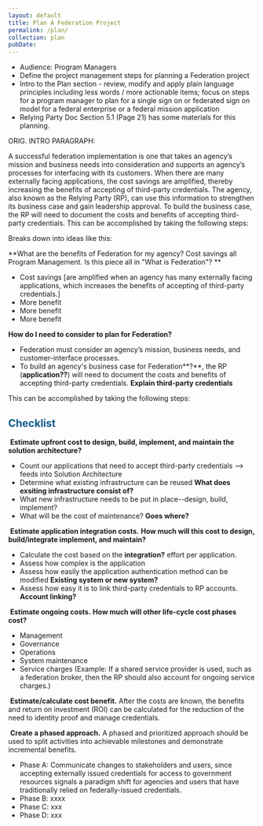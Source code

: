 ```yaml
---
layout: default
title: Plan A Federation Project
permalink: /plan/
collection: plan
pubDate: 
---
```


- Audience: Program Managers
- Define the project management steps for planning a Federation project 
- Intro to the Plan section - review, modify and apply plain language principles including less words / more actionable items; focus on steps for a program manager to plan for a single sign on or federated sign on model for a federal enterprise or a federal mission application
- Relying Party Doc Section 5.1 (Page 21) has some materials for this planning.

ORIG. INTRO PARAGRAPH:

A successful federation implementation is one that takes an agency’s mission and business needs into consideration and supports an agency’s processes for interfacing with its customers. When there are many externally facing applications, the cost savings are amplified, thereby increasing the benefits of accepting of third-party credentials. The agency, also known as the Relying Party (RP), can use this information to strengthen its business case and gain leadership approval. To build the business case, the RP will need to document the costs and benefits of accepting third-party credentials. This can be accomplished by taking the following steps:

Breaks down into ideas like this:

**What are the benefits of Federation for my agency? Cost savings all Program Management. Is this piece all in "What is Federation"? **
* Cost savings [are amplified when an agency has many externally facing applications, which increases the benefits of accepting of third-party credentials.] 
* More benefit
* More benefit
* More benefit

**How do I need to consider to plan for Federation?**
* Federation must consider an agency’s mission, business needs, and customer-interface processes.<!--Customer? interface? Examples would be helpful--> 
* To build an agency's business case for Federation**?**, the RP (**application??**) will need to document the costs and benefits of accepting third-party credentials. **Explain third-party credentials**


This can be accomplished by taking the following steps:

## <span style="color: #0C5C89">**Checklist**</span>

<i class="fa fa-check-square-o"></i> &nbsp;**Estimate upfront cost to design, build, implement, and maintain the solution architecture?** 
* Count our applications that need to accept third-party credentials --> feeds into Solution Architecture
* Determine what existing infrastructure can be reused **What does exsiting infrastructure consist of?**
* What new infrastructure needs to be put in place--design, build, implement?
* What will be the cost of maintenance? **Goes where?**

<i class="fa fa-check-square-o"></i> &nbsp;**Estimate application integration costs.** **How much will this cost to design, build/integrate implement, and maintain?** 
* Calculate the cost based on the **integration?** effort per application.
* Assess how complex is the application
* Assess how easily the application authentication method can be modified **Existing system or new system?**
* Assess how easy it is to link third-party credentials to RP accounts. **Account linking?**

<i class="fa fa-check-square-o"></i> &nbsp;**Estimate ongoing costs.** **How much will other life-cycle cost phases cost?**
* Management
* Governance
* Operations
* System maintenance
* Service charges (Example:  If a shared service provider is used, such as a federation broker, then the RP should also account for ongoing service charges.) 

<i class="fa fa-check-square-o"></i> &nbsp;**Estimate/calculate cost benefit.** After the costs are known, the benefits and return on investment (ROI) can be calculated for the reduction of the need to identity proof and manage credentials. 

<i class="fa fa-check-square-o"></i> &nbsp;**Create a phased approach.** <!--They always say this.-->A phased and prioritized approach should be used to split activities into achievable milestones and demonstrate incremental benefits. 
* Phase A:  <!--Communicating is good but this text provides no value-->Communicate changes to stakeholders and users, since accepting externally issued credentials for access to government resources signals a paradigm shift for agencies and users that have traditionally relied on federally-issued credentials.
* Phase B: xxxx
* Phase C: xxx
* Phase D: xxx


